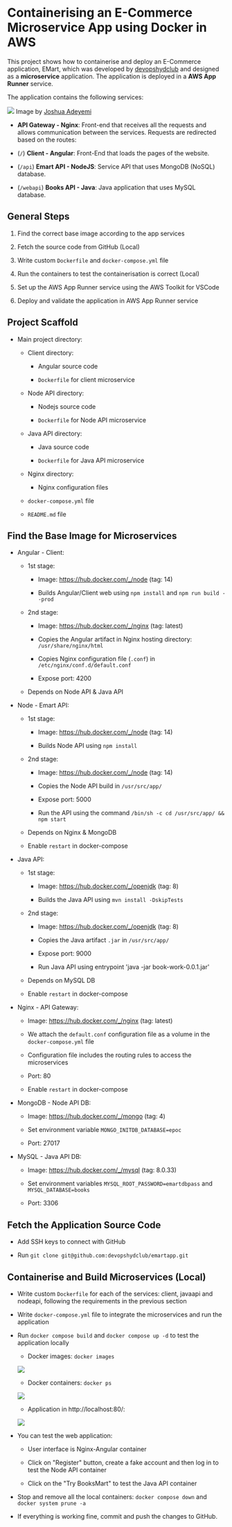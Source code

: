 # Containerising an E-Commerce Microservice App using Docker in AWS

This project shows how to containerise and deploy an E-Commerce application,
EMart, which was developed by [devopshydclub](https://github.com/devopshydclub/emartapp) and designed as a **microservice** application.
The application is deployed in a **AWS App Runner** service.

The application contains the following services:

![](https://miro.medium.com/v2/resize:fit:1072/1*0GKaOa4F7vQZlGPMHDZ4bQ.png)
Image by [Joshua Adeyemi](https://medium.com/@adeyemijoshua/deploying-the-emart-microservice-application-with-docker-7eabc08bf7d7)

* **API Gateway - Nginx**: Front-end that receives all the requests and 
allows communication between the services. Requests are redirected based
on the routes:

* (`/`) **Client - Angular**: Front-End that loads the pages of the
website.

* (`/api`) **Emart API - NodeJS**: Service API that uses MongoDB (NoSQL)
database.

* (`/webapi`) **Books API - Java**: Java application that uses MySQL 
database.

## General Steps

1. Find the correct base image according to the app services 

2. Fetch the source code from GitHub (Local)

3. Write custom `Dockerfile` and `docker-compose.yml` file 

4. Run the containers to test the containerisation is correct (Local)

5. Set up the AWS App Runner service using the AWS Toolkit for VSCode

6. Deploy and validate the application in AWS App Runner service

## Project Scaffold

* Main project directory:

    - Client directory:

        * Angular source code

        * `Dockerfile` for client microservice

    - Node API directory:

        * Nodejs source code

        * `Dockerfile` for Node API microservice

    - Java API directory:

        * Java source code

        * `Dockerfile` for Java API microservice

    - Nginx directory:

        * Nginx configuration files

    - `docker-compose.yml` file

    - `README.md` file

## Find the Base Image for Microservices

* Angular - Client:

    - 1st stage:     

        * Image: https://hub.docker.com/_/node (tag: 14)

        * Builds Angular/Client web using `npm install` and 
        `npm run build --prod`

    - 2nd stage:
        
        * Image: https://hub.docker.com/_/nginx (tag: latest)

        * Copies the Angular artifact in Nginx hosting directory:
        `/usr/share/nginx/html`

        * Copies Nginx configuration file (`.conf`) in 
        `/etc/nginx/conf.d/default.conf`
        
        * Expose port: 4200

    - Depends on Node API & Java API

* Node - Emart API:

    - 1st stage:     

        * Image: https://hub.docker.com/_/node (tag: 14)

        * Builds Node API using `npm install`

    - 2nd stage:
        
        * Image: https://hub.docker.com/_/node (tag: 14)

        * Copies the Node API build in `/usr/src/app/`
        
        * Expose port: 5000

        * Run the API using the command 
        `/bin/sh -c cd /usr/src/app/ && npm start`

    - Depends on Nginx & MongoDB

    - Enable `restart` in docker-compose

* Java API:

    - 1st stage:

        * Image: https://hub.docker.com/_/openjdk (tag: 8)

        * Builds the Java API using `mvn install -DskipTests`

    - 2nd stage:

        * Image: https://hub.docker.com/_/openjdk (tag: 8)

        * Copies the Java artifact `.jar` in `/usr/src/app/`

        * Expose port: 9000

        * Run Java API using entrypoint 'java -jar book-work-0.0.1.jar'

    - Depends on MySQL DB
    
    - Enable `restart` in docker-compose

* Nginx - API Gateway:

    - Image: https://hub.docker.com/_/nginx (tag: latest)

    - We attach the `default.conf` configuration file as a volume in 
    the `docker-compose.yml` file

    - Configuration file includes the routing rules to access the 
    microservices

    - Port: 80

    - Enable `restart` in docker-compose

* MongoDB - Node API DB:

    - Image: https://hub.docker.com/_/mongo (tag: 4)

    - Set environment variable `MONGO_INITDB_DATABASE=epoc`

    - Port: 27017

* MySQL - Java API DB:

    - Image: https://hub.docker.com/_/mysql (tag: 8.0.33)

    - Set environment variables `MYSQL_ROOT_PASSWORD=emartdbpass` and
    `MYSQL_DATABASE=books`

    - Port: 3306

## Fetch the Application Source Code

* Add SSH keys to connect with GitHub

* Run `git clone git@github.com:devopshydclub/emartapp.git`

## Containerise and Build Microservices (Local)

* Write custom `Dockerfile` for each of the services: client, javaapi and nodeapi,
following the requirements in the previous section

* Write `docker-compose.yml` file to integrate the microservices and run the application

* Run `docker compose build` and `docker compose up -d` to test the application locally

    - Docker images: `docker images`

    ![](./project-imgs/docker-images.png)

    - Docker containers: `docker ps`

    ![](/project-imgs/docker-containers.png)

    - Application in http://localhost:80/:

    ![](./project-imgs/emart-local.png)

* You can test the web application:

    - User interface is Nginx-Angular container

    - Click on "Register" button, create a fake account and then log in to test
    the Node API container

    - Click on the "Try BooksMart" to test the Java API container

* Stop and remove all the local containers: `docker compose down` and 
`docker system prune -a`

* If everything is working fine, commit and push the changes to GitHub.